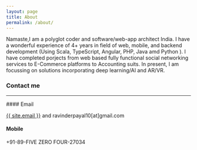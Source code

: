 ```yaml
---
layout: page
title: About
permalink: /about/
---
```



Namaste,I am a polyglot coder and software/web-app architect India. I have a wonderful experience of 4+ years in field of web, mobile, and backend development (Using Scala, TypeScript, Angular, PHP, Java amd Python ).
I have completed porjects from web based fully functional social networking services to E-Commerce platforms to Accounting suits. In present, I am focussing on solutions incorporating deep learning/AI and AR/VR.

### Contact me
<hr />
#### Email

<a href="mailto:{{ site.email }}/">{{ site.email }}</a> and ravinderpayal10[at]gmail.com

#### Mobile
+91-89-FIVE ZERO FOUR-27034

